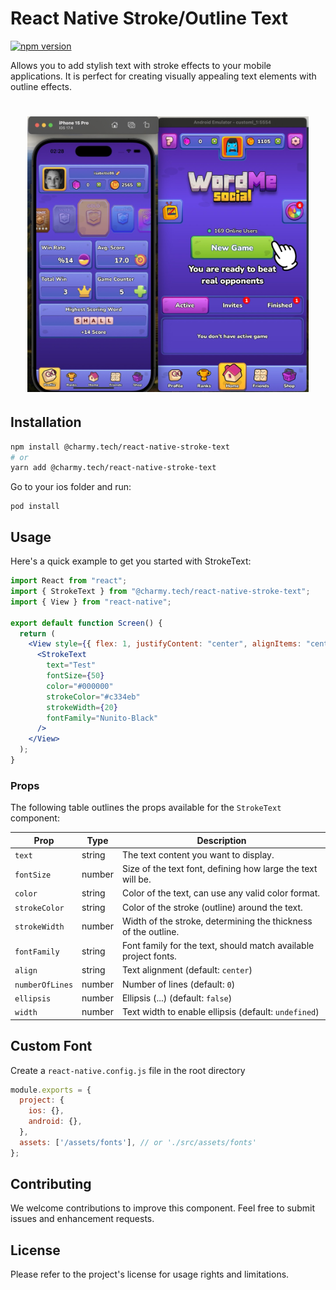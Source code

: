 # React Native Stroke/Outline Text

[![npm version](https://badge.fury.io/js/@charmy.tech%2Freact-native-stroke-text.svg)](https://badge.fury.io/js/@charmy.tech%2Freact-native-stroke-text)

Allows you to add stylish text with stroke effects to your mobile applications. It is perfect for creating visually appealing text elements with outline effects.

<h1 align="center">
  <img width="450" src="docs/example.jpeg"/>
</h1>


## Installation

```bash
npm install @charmy.tech/react-native-stroke-text
# or
yarn add @charmy.tech/react-native-stroke-text
```

Go to your ios folder and run:
```
pod install
```

## Usage
Here's a quick example to get you started with StrokeText:

```jsx
import React from "react";
import { StrokeText } from "@charmy.tech/react-native-stroke-text";
import { View } from "react-native";

export default function Screen() {
  return (
    <View style={{ flex: 1, justifyContent: "center", alignItems: "center" }}>
      <StrokeText
        text="Test"
        fontSize={50}
        color="#000000"
        strokeColor="#c334eb"
        strokeWidth={20}
        fontFamily="Nunito-Black"
      />
    </View>
  );
}

```

### Props

The following table outlines the props available for the `StrokeText` component:

| Prop            | Type   | Description                                                     |
|-----------------|--------|-----------------------------------------------------------------|
| `text`          | string | The text content you want to display.                           |
| `fontSize`      | number | Size of the text font, defining how large the text will be.     |
| `color`         | string | Color of the text, can use any valid color format.              |
| `strokeColor`   | string | Color of the stroke (outline) around the text.                  |
| `strokeWidth`   | number | Width of the stroke, determining the thickness of the outline.  |
| `fontFamily`    | string | Font family for the text, should match available project fonts. |
| `align`         | string | Text alignment (default: `center`)                              |
| `numberOfLines` | number | Number of lines (default: `0`)                                  |
| `ellipsis`      | number | Ellipsis (...) (default: `false`)                               |
| `width`         | number | Text width to enable ellipsis (default: `undefined`)            |


## Custom Font
Create a `react-native.config.js` file in the root directory

```javascript
module.exports = {
  project: {
    ios: {},
    android: {},
  },
  assets: ['/assets/fonts'], // or './src/assets/fonts'
};
```


## Contributing
We welcome contributions to improve this component. Feel free to submit issues and enhancement requests.

## License
Please refer to the project's license for usage rights and limitations.
